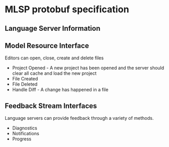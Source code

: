 # MLSP protobuf specification

## Language Server Information

## Model Resource Interface
Editors can open, close, create and delete files
 - Project Opened - A new project has been opened and the server should clear all cache and load the new project
 - File Created
 - File Deleted
 - Handle Diff - A change has happened in a file

## Feedback Stream Interfaces
Language servers can provide feedback through a variety of methods.
 - Diagnostics
 - Notifications
 - Progress

